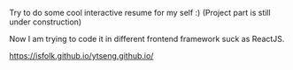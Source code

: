 Try to do some cool interactive resume for my self :) (Project part is still under construction)

Now I am trying to code it in different frontend framework suck as ReactJS.

https://isfolk.github.io/ytseng.github.io/
